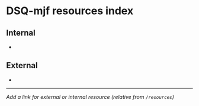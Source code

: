 # DSQ-mjf resources index

## Internal

*

## External

*

------------------------------------------------------------------------

*Add a link for external or internal resource (relative from `/resources`)*
